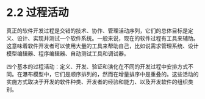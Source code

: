 # 2.2 过程活动

真正的软件开发过程是交错的技术、协作、管理活动序列，它们的总体目标是定义、设计、实现并测试一个软件系统。一般来说，现在的软件过程有工具来辅助。这意味着软件开发者可以使用大量的工具来帮助自己，比如说需求管理系统、设计模型编辑器、程序编辑器、自动测试工具和调试器。

四个基本的过程活动：定义、开发、验证和演化在不同的开发过程中安排方式不同。在瀑布模型中，它们是顺序排列的，然而在增量排序中是重叠的。这些活动的实施方式取决于开发的软件种类、开发者的经验和能力、以及开发软件的组织类别。
